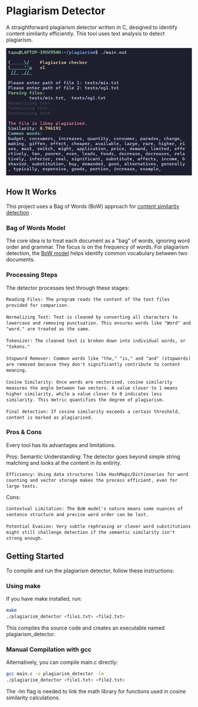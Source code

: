 # <centre>Plagiarism Detector</centre>

A straightforward plagiarism detector written in C, designed to identify content similarity efficiently. This tool uses text analysis to detect plagiarism.

<p align="center">
  <img src="https://github.com/TasfiqulTapu/plagiarism/blob/master/builds/run.png?raw=true" alt="Plagiarism detector running"/>
</p>

## How It Works
This project uses a Bag of Words (BoW) approach for [content similarity detection](https://en.wikipedia.org/wiki/Content_similarity_detection#Bag_of_words) .

### Bag of Words Model
The core idea is to treat each document as a "bag" of words, ignoring word order and grammar. The focus is on the frequency of words. For plagiarism detection, the [BoW model](https://en.wikipedia.org/wiki/Bag-of-words_model) helps identify common vocabulary between two documents.

### Processing Steps

The detector processes text through these stages:

    Reading Files: The program reads the content of the text files provided for comparison.

    Normalizing Text: Text is cleaned by converting all characters to lowercase and removing punctuation. This ensures words like "Word" and "word." are treated as the same.

    Tokenizer: The cleaned text is broken down into individual words, or "tokens."

    Stopword Remover: Common words like "the," "is," and "and" (stopwords) are removed because they don't significantly contribute to content meaning.

    Cosine Similarity: Once words are vectorized, cosine similarity measures the angle between two vectors. A value closer to 1 means higher similarity, while a value closer to 0 indicates less similarity. This metric quantifies the degree of plagiarism.

    Final detection: If cosine similarity exceeds a certain threshold, content is marked as plagiarised.

### Pros & Cons
Every tool has its advantages and limitations.

Pros:
    Semantic Understanding: The detector goes beyond simple string matching and looks at the content in its entirity.

    Efficiency: Using data structures like HashMaps/Dictionaries for word counting and vector storage makes the process efficient, even for large texts.

Cons:

    Contextual Limitation: The BoW model's nature means some nuances of sentence structure and precise word order can be lost.

    Potential Evasion: Very subtle rephrasing or clever word substitutions might still challenge detection if the semantic similarity isn't strong enough.

## Getting Started

To compile and run the plagiarism detector, follow these instructions:
### Using make
If you have make installed, run:
```bash
make
./plagiarism_detector <file1.txt> <file2.txt>
```
This compiles the source code and creates an executable named plagiarism_detector.

### Manual Compilation with gcc
Alternatively, you can compile main.c directly:
```bash
gcc main.c -o plagiarism_detector -lm
./plagiarism_detector <file1.txt> <file2.txt>
```
The -lm flag is needed to link the math library for functions used in cosine similarity calculations.